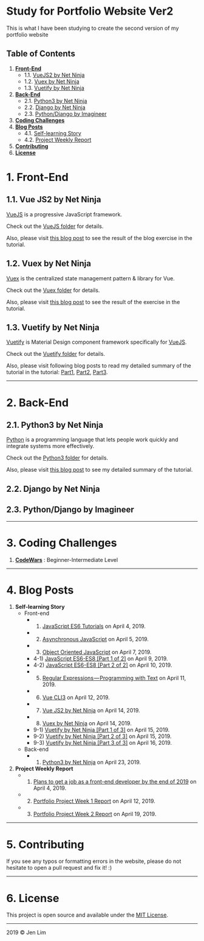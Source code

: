 # Study for Portfolio Website Ver2
This is what I have been studying to create the second version of my portfolio website

## Table of Contents
1. <b>[Front-End](https://github.com/cmdlhz/study_for_ver2#1-front-end)</b>
    - 1.1. [VueJS2 by Net Ninja](https://github.com/cmdlhz/study_for_ver2#11-vue-js2-by-net-ninja)
    - 1.2. [Vuex by Net Ninja](https://github.com/cmdlhz/study_for_ver2#12-vuex-by-net-ninja)
    - 1.3. [Vuetify by Net Ninja](https://github.com/cmdlhz/study_for_ver2#13-vuetify-by-net-ninja)
2. <b>[Back-End](https://github.com/cmdlhz/study_for_ver2#2-back-end)</b>
    - 2.1. [Python3 by Net Ninja](https://github.com/cmdlhz/study_for_ver2#21-python3-by-net-ninja)
    - 2.2. [Django by Net Ninja](https://github.com/cmdlhz/study_for_ver2#22-django-by-net-ninja)
    - 2.3. [Python/Django by Imagineer](https://github.com/cmdlhz/study_for_ver2#23-pythondjango-by-imagineer)
3. <b>[Coding Challenges](https://github.com/cmdlhz/study_for_ver2#3-coding-challenges)</b>
4. <b>[Blog Posts](https://github.com/cmdlhz/study_for_ver2#4-blog-posts)</b>
    - 4.1. [Self-learning Story](https://github.com/cmdlhz/study_for_ver2#41-self-learning-story)
    - 4.2. [Project Weekly Report](https://github.com/cmdlhz/study_for_ver2#42-project-weekly-report)
5. <b>[Contributing](https://github.com/cmdlhz/study_for_ver2#5-contributing)</b>
6. <b>[License](https://github.com/cmdlhz/study_for_ver2#6-license)</b>

# 1. Front-End 
## 1.1. Vue JS2 by Net Ninja
[VueJS](https://vuejs.org/) is a progressive JavaScript framework.

Check out the [VueJS folder](https://github.com/cmdlhz/study_for_ver2/tree/master/frontend/vuejs2) for details.

Also, please visit [this blog post](http://bit.ly/M_VueJS2_NN) to see the result of the blog exercise in the tutorial.

## 1.2. Vuex by Net Ninja
[Vuex](https://vuex.vuejs.org/) is the centralized state management pattern & library for Vue.

Check out the [Vuex folder](https://github.com/cmdlhz/study_for_ver2/tree/master/frontend/vuex) for details.

Also, please visit [this blog post](http://bit.ly/M_Vuex_CSM_NN) to see the result of the exercise in the tutorial.

## 1.3. Vuetify by Net Ninja
[Vuetify](https://next.vuetifyjs.com/en/) is Material Design component framework specifically for [VueJS](https://vuejs.org/).

Check out the [Vuetify folder](https://github.com/cmdlhz/study_for_ver2/tree/master/frontend/vuetify) for details.

Also, please visit following blog posts to read my detailed summary of the tutorial in the tutorial: [Part1](http://bit.ly/M_Vuetify_1_of_3_NN), [Part2](http://bit.ly/M_Vuetify_2_of_3_NN), [Part3](http://bit.ly/M_Vuetify_3_of_3_NN).

- - -

# 2. Back-End 
## 2.1. Python3 by Net Ninja
[Python](https://vuejs.org/) is a programming language that lets people work quickly and integrate systems more effectively.

Check out the [Python3 folder](https://github.com/cmdlhz/study_for_ver2/tree/master/backend/python/python3) for details.

Also, please visit [this blog post](http://bit.ly/M_Python3_NN) to see my detailed summary of the tutorial.

## 2.2. Django by Net Ninja

## 2.3. Python/Django by Imagineer
- - -

# 3. Coding Challenges
1. <b>[CodeWars](https://www.codewars.com/)</b> : Beginner-Intermediate Level

- - -

# 4. Blog Posts
1. <b>Self-learning Story</b>
    - Front-end
        + 1) [JavaScript ES6 Tutorials](http://bit.ly/M_JS_ES6_NN) on April 4, 2019.
        + 2) [Asynchronous JavaScript](http://bit.ly/M_JS_Async_NN) on April 5, 2019.
        + 3) [Object Oriented JavaScript](http://bit.ly/M_JS_OO_NN) on April 7, 2019.
        + 4-1) [JavaScript ES6-ES8 [Part 1 of 2]](http://bit.ly/M_JS_ES6-8_1_CT) on April 9, 2019.
        + 4-2) [JavaScript ES6-ES8 [Part 2 of 2]](http://bit.ly/M_JS_ES6-8_2_CT) on April 10, 2019.
        + 5) [Regular Expressions — Programming with Text](http://bit.ly/M_JS_Regex_CT) on April 11, 2019.
        + 6) [Vue CLI3](http://bit.ly/M_Vue_CLI3_NN) on April 12, 2019.
        + 7) [Vue JS2 by Net Ninja](http://bit.ly/M_VueJS2_NN) on April 14, 2019.
        + 8) [Vuex by Net Ninja](http://bit.ly/M_Vuex_CSM_NN) on April 14, 2019.
        + 9-1) [Vuetify by Net Ninja [Part 1 of 3]](http://bit.ly/M_Vuetify_1_of_3_NN) on April 15, 2019.
        + 9-2) [Vuetify by Net Ninja [Part 2 of 3]](http://bit.ly/M_Vuetify_2_of_3_NN) on April 15, 2019.
        + 9-3) [Vuetify by Net Ninja [Part 3 of 3]](http://bit.ly/M_Vuetify_3_of_3_NN) on April 16, 2019.
    - Back-end
        + 1) [Python3 by Net Ninja](http://bit.ly/M_Python3_NN) on April 23, 2019.
2. <b>Project Weekly Report</b>
    - 1) [Plans to get a job as a front-end developer by the end of 2019](http://bit.ly/week_0_goals) on April 4, 2019.
    - 2) [Portfolio Project Week 1 Report](http://bit.ly/M_p_v2_wk_1) on April 12, 2019.
    - 3) [Portfolio Project Week 2 Report](http://bit.ly/M_p_v2_wk_2) on April 19, 2019.
- - -

# 5. Contributing
If you see any typos or formatting errors in the website, please do not hesitate to open a pull request and fix it! :)
- - -

# 6. License
This project is open source and available under the [MIT License](https://github.com/cmdlhz/study_for_ver2/blob/master/LICENSE).
- - -

2019 © Jen Lim 